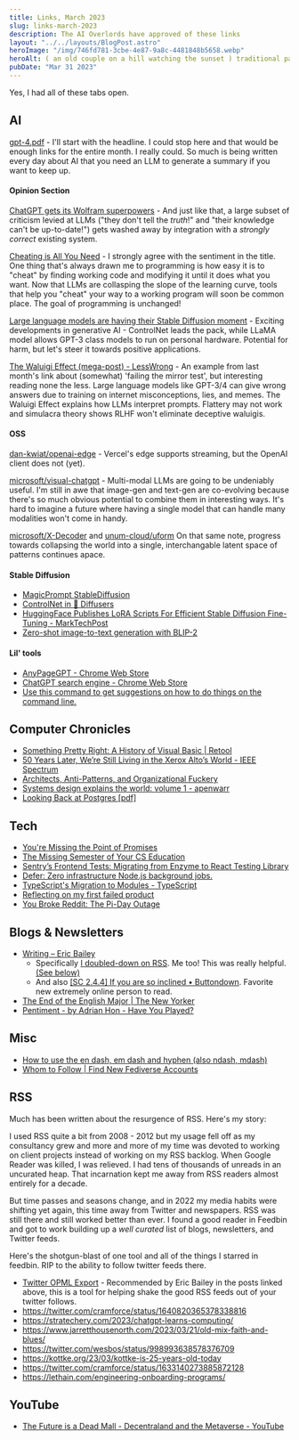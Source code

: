 ```yaml
---
title: Links, March 2023
slug: links-march-2023
description: The AI Overlords have approved of these links
layout: "../../layouts/BlogPost.astro"
heroImage: "/img/746fd781-3cbe-4e87-9a8c-4481848b5658.webp"
heroAlt: ( an old couple on a hill watching the sunset ) traditional painting style muted colors by Vincent van Gogh Tilt Shift, Cinestill 800T 35mm. best of flickr. by artist laurie greasley. - Stable Diffusion v1.5
pubDate: "Mar 31 2023"
---
```


Yes, I had all of these tabs open.

## AI

[gpt-4.pdf](https://cdn.openai.com/papers/gpt-4.pdf) - I'll start with the headline. I could stop here and that would be enough links for the entire month. I really could. So much is being written every day about AI that you need an LLM to generate a summary if you want to keep up.

#### Opinion Section

[ChatGPT gets its Wolfram superpowers](https://writings.stephenwolfram.com/2023/03/chatgpt-gets-its-wolfram-superpowers/) - And just like that, a large subset of criticism levied at LLMs ("they don't tell the _truth_!" and "their knowledge can't be up-to-date!") gets washed away by integration with a _strongly correct_ existing system.

[Cheating is All You Need](https://about.sourcegraph.com/blog/cheating-is-all-you-need) - I strongly agree with the sentiment in the title. One thing that's always drawn me to programming is how easy it is to "cheat" by finding working code and modifying it until it does what you want. Now that LLMs are collasping the slope of the learning curve, tools that help you "cheat" your way to a working program will soon be common place. The goal of programming is unchanged!

[Large language models are having their Stable Diffusion moment](https://simonwillison.net/2023/Mar/11/llama/) - Exciting developments in generative AI - ControlNet leads the pack, while LLaMA model allows GPT-3 class models to run on personal hardware. Potential for harm, but let's steer it towards positive applications.

[The Waluigi Effect (mega-post) - LessWrong](https://www.lesswrong.com/posts/D7PumeYTDPfBTp3i7/the-waluigi-effect-mega-post) - An example from last month's link about (somewhat) 'failing the mirror test', but interesting reading none the less. Large language models like GPT-3/4 can give wrong answers due to training on internet misconceptions, lies, and memes. The Waluigi Effect explains how LLMs interpret prompts. Flattery may not work and simulacra theory shows RLHF won't eliminate deceptive waluigis.

#### OSS

[dan-kwiat/openai-edge](https://github.com/dan-kwiat/openai-edge) - Vercel's edge supports streaming, but the OpenAI client does not (yet).

[microsoft/visual-chatgpt](https://github.com/microsoft/visual-chatgpt) - Multi-modal LLMs are going to be undeniably useful. I'm still in awe that image-gen and text-gen are co-evolving because there's so much obvious potential to combine them in interesting ways. It's hard to imagine a future where having a single model that can handle many modalities won't come in handy.

[microsoft/X-Decoder](https://github.com/microsoft/X-Decoder) and [unum-cloud/uform](https://github.com/unum-cloud/uform) On that same note, progress towards collapsing the world into a single, interchangable latent space of patterns continues apace.



#### Stable Diffusion
- [MagicPrompt StableDiffusion](https://huggingface.co/Gustavosta/MagicPrompt-Stable-Diffusion?text=Portrait+of)
- [ControlNet in 🧨 Diffusers](https://huggingface.co/blog/controlnet)
- [HuggingFace Publishes LoRA Scripts For Efficient Stable Diffusion Fine-Tuning - MarkTechPost](https://www.marktechpost.com/2023/02/18/huggingface-publishes-lora-scripts-for-efficient-stable-diffusion-fine-tuning/)
- [Zero-shot image-to-text generation with BLIP-2](https://huggingface.co/blog/blip-2)

#### Lil' tools

- [AnyPageGPT - Chrome Web Store](https://chrome.google.com/webstore/detail/anypagegpt/keelaohbekengdipnogignilgbabhhec)
- [ChatGPT search engine - Chrome Web Store](https://chrome.google.com/webstore/detail/chatgpt-search-engine/copaigionceiijiolkfnbgpcnkeclhhd/related)
- [Use this command to get suggestions on how to do things on the command line.](https://gist.github.com/spullara/0fc3e88150f66179017b9aa1758d49d2)


## Computer Chronicles
* [Something Pretty Right: A History of Visual Basic | Retool](https://retool.com/visual-basic/)
* [50 Years Later, We’re Still Living in the Xerox Alto’s World - IEEE Spectrum](https://spectrum.ieee.org/xerox-alto)
* [Architects, Anti-Patterns, and Organizational Fuckery](https://charity.wtf/2023/03/09/architects-anti-patterns-and-organizational-fuckery/)
* [Systems design explains the world: volume 1 - apenwarr](https://apenwarr.ca/log/20201227)
* [Looking Back at Postgres [pdf]](https://arxiv.org/pdf/1901.01973.pdf)

## Tech
* [You're Missing the Point of Promises](https://blog.domenic.me/youre-missing-the-point-of-promises/)
* [The Missing Semester of Your CS Education](https://missing.csail.mit.edu/)
* [Sentry’s Frontend Tests: Migrating from Enzyme to React Testing Library](https://blog.sentry.io/2023/02/23/sentrys-frontend-tests-migrating-from-enzyme-to-react-testing-library/)
* [Defer: Zero infrastructure Node.js background jobs.](https://docs.defer.run/platform/executions/)
* [TypeScript's Migration to Modules - TypeScript](https://devblogs.microsoft.com/typescript/typescripts-migration-to-modules/)
* [Reflecting on my first failed product](https://mcarter.me/posts/my-first-failed-product)
* [You Broke Reddit: The Pi-Day Outage](https://www.reddit.com/r/RedditEng/comments/11xx5o0/you_broke_reddit_the_piday_outage/)


## Blogs & Newsletters

* [Writing – Eric Bailey](https://ericwbailey.design/published/)
  * Specifically [I doubled-down on RSS](https://ericwbailey.website/published/i-doubled-down-on-rss/). Me too! This was really helpful. [(See below)](#rss)
  * And also [[SC 2.4.4] If you are so inclined • Buttondown](https://buttondown.email/ericwbailey/archive/sc-244/). Favorite new extremely online person to read.
* [The End of the English Major | The New Yorker](https://www.newyorker.com/magazine/2023/03/06/the-end-of-the-english-major)
* [Pentiment - by Adrian Hon - Have You Played?](https://adrianhon.substack.com/p/pentiment)

## Misc
* [How to use the en dash, em dash and hyphen (also ndash, mdash)](https://www.punctuationmatters.com/en-dash-em-dash-hyphen/)
* [Whom to Follow | Find New Fediverse Accounts](https://whomtofollow.com/?account=sambreed%40mastodon.social)

<a name="rss"></a>
## RSS

Much has been written about the resurgence of RSS. Here's my story:

I used RSS quite a bit from 2008 - 2012 but my usage fell off as my consultancy grew and more and more of my time was devoted to working on client projects instead of working on my RSS backlog. When Google Reader was killed, I was relieved. I had tens of thousands of unreads in an uncurated heap. That incarnation kept me away from RSS readers almost entirely for a decade.

But time passes and seasons change, and in 2022 my media habits were shifting yet again, this time away from Twitter and newspapers. RSS was still there and still worked better than ever. I found a good reader in Feedbin and got to work building up a _well curated_ list of blogs, newsletters, and Twitter feeds.

Here's the shotgun-blast of one tool and all of the things I starred in feedbin. RIP to the ability to follow twitter feeds there.

* [Twitter OPML Export](https://opml.glitch.me/) - Recommended by Eric Bailey in the posts linked above, this is a tool for helping shake the good RSS feeds out of your twitter follows.
* https://twitter.com/cramforce/status/1640820365378338816
* https://stratechery.com/2023/chatgpt-learns-computing/
* https://www.jarretthousenorth.com/2023/03/21/old-mix-faith-and-blues/
* https://twitter.com/wesbos/status/998993638578376709
* https://kottke.org/23/03/kottke-is-25-years-old-today
* https://twitter.com/cramforce/status/1633140273885872128
* https://lethain.com/engineering-onboarding-programs/

## YouTube
* [The Future is a Dead Mall - Decentraland and the Metaverse - YouTube](https://www.youtube.com/watch?v=EiZhdpLXZ8Q)

